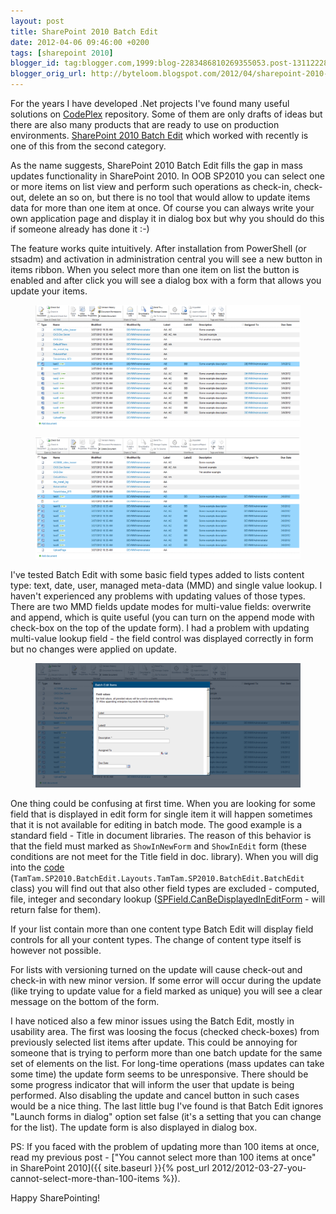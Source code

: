 ```yaml
---
layout: post
title: SharePoint 2010 Batch Edit
date: 2012-04-06 09:46:00 +0200
tags: [sharepoint 2010]
blogger_id: tag:blogger.com,1999:blog-2283486810269355053.post-1311222884090176066
blogger_orig_url: http://byteloom.blogspot.com/2012/04/sharepoint-2010-batch-edit.html
---
```


For the years I have developed .Net projects I've found many useful solutions on [CodePlex](http://www.codeplex.com/) repository. Some of them are only drafts of ideas but there are also many products that are ready to use on production environments. [SharePoint 2010 Batch Edit](http://sp2010batchedit.codeplex.com/) which worked with recently is one of this from the second category.  

As the name suggests, SharePoint 2010 Batch Edit fills the gap in mass updates functionality in SharePoint 2010. In OOB SP2010 you can select one or more items on list view and perform such operations as check-in, check-out, delete an so on, but there is no tool that would allow to update items data for more than one item at once. Of course you can always write your own application page and display it in dialog box but why you should do this if someone already has done it :-)  
<!-- more -->
The feature works quite intuitively. After installation from PowerShell (or stsadm) and activation in administration central you will see a new button in items ribbon. When you select more than one item on list the button is enabled and after click you will see a dialog box with a form that allows you update your items.  

<figure class="half center">
  <a href="/images/2012/04/single_file_selected.png" class="image-popup">
	 <img src="/images/2012/04/single_file_selected.png">
   </a>
</figure>

<figure class="half center">
  <a href="/images/2012/04/multiple_files_selected.png" class="image-popup">
	 <img src="/images/2012/04/multiple_files_selected.png">
   </a>
</figure>

I've tested Batch Edit with some basic field types added to lists content type: text, date, user, managed meta-data (MMD) and single value lookup. I haven't experienced any problems with updating values of those types. There are two MMD fields update modes for multi-value fields: overwrite and append, which is quite useful (you can turn on the append mode with check-box on the top of the update form). I had a problem with updating multi-value lookup field - the field control was displayed correctly in form but no changes were applied on update.  

<figure class="half center">
  <a href="/images/2012/04/batch_update_simple.png" class="image-popup">
	 <img src="/images/2012/04/batch_update_simple.png">
   </a>
</figure>

One thing could be confusing at first time. When you are looking for some field that is displayed in edit form for single item it will happen sometimes that it is not available for editing in batch mode. The good example is a standard field - Title in document libraries. The reason of this behavior is that the field must marked as `ShowInNewForm` and `ShowInEdit` form (these conditions are not meet for the Title field in doc. library). When you will dig into the [code](http://sp2010batchedit.codeplex.com/SourceControl/changeset) (`TamTam.SP2010.BatchEdit.Layouts.TamTam.SP2010.BatchEdit.BatchEdit` class) you will find out that also other field types are excluded - computed, file, integer and secondary lookup ([SPField.CanBeDisplayedInEditForm](http://msdn.microsoft.com/en-us/library/microsoft.sharepoint.spfield.canbedisplayedineditform.aspx) - will return false for them).  

If your list contain more than one content type Batch Edit will display field controls for all your content types. The change of content type itself is however not possible.  

For lists with versioning turned on the update will cause check-out and check-in with new minor version. If some error will occur during the update (like trying to update value for a field marked as unique) you will see a clear message on the bottom of the form.  

I have noticed also a few minor issues using the Batch Edit, mostly in usability area. The first was loosing the focus (checked check-boxes) from previously selected list items after update. This could be annoying for someone that is trying to perform more than one batch update for the same set of elements on the list. For long-time operations (mass updates can take some time) the update form seems to be unresponsive. There should be some progress indicator that will inform the user that update is being performed. Also disabling the update and cancel button in such cases would be a nice thing. The last little bug I've found is that Batch Edit ignores "Launch forms in dialog" option set false (it's a setting that you can change for the list). The update form is also displayed in dialog box.  

PS: If you faced with the problem of updating more than 100 items at once, read my previous post - ["You cannot select more than 100 items at once" in SharePoint 2010]({{ site.baseurl }}{% post_url 2012/2012-03-27-you-cannot-select-more-than-100-items %}).  

Happy SharePointing!
